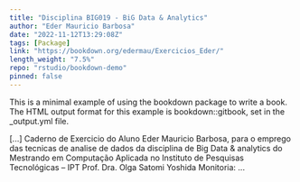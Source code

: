 ```yaml
---
title: "Disciplina BIG019 - BiG Data & Analytics"
author: "Eder Mauricio Barbosa"
date: "2022-11-12T13:29:08Z"
tags: [Package]
link: "https://bookdown.org/edermau/Exercicios_Eder/"
length_weight: "7.5%"
repo: "rstudio/bookdown-demo"
pinned: false
---
```


<p>This is a minimal example of using the bookdown package to write a book.
The HTML output format for this example is bookdown::gitbook,
set in the _output.yml file.</p> [...] Caderno de Exercicio do Aluno Eder Mauricio Barbosa, para o emprego das tecnicas de analise de dados da disciplina de Big Data & analytics do Mestrando em Computação Aplicada no Instituto de Pesquisas Tecnológicas – IPT Prof. Dra. Olga Satomi Yoshida Monitoria: ...
